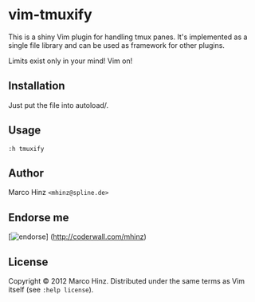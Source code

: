# vim-tmuxify

This is a shiny Vim plugin for handling tmux panes. It's implemented as a single
file library and can be used as framework for other plugins.

Limits exist only in your mind! Vim on!

## Installation

Just put the file into autoload/.

## Usage

`:h tmuxify`

## Author

Marco Hinz `<mhinz@spline.de>`

## Endorse me

[![endorse](http://api.coderwall.com/mhinz/endorse.png)]
(http://coderwall.com/mhinz)

## License

Copyright © 2012 Marco Hinz. Distributed under the same terms as Vim itself (see
`:help license`).
